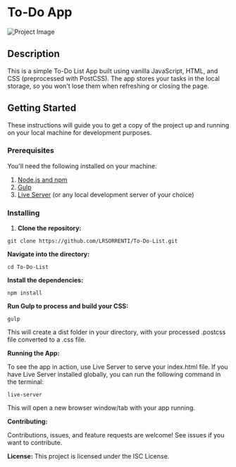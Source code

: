 # To-Do App

![Project Image]('./images/TODO-PROJ.jpg')

## Description

This is a simple To-Do List App built using vanilla JavaScript, HTML, and CSS (preprocessed with PostCSS). The app stores your tasks in the local storage, so you won't lose them when refreshing or closing the page.

## Getting Started

These instructions will guide you to get a copy of the project up and running on your local machine for development purposes.

### Prerequisites

You'll need the following installed on your machine:

1. [Node.js and npm](https://nodejs.org/en/download/)
2. [Gulp](https://gulpjs.com/docs/en/getting-started/quick-start/)
3. [Live Server](https://www.npmjs.com/package/live-server) (or any local development server of your choice)

### Installing

1. **Clone the repository:**

```shell
git clone https://github.com/LRSORRENTI/To-Do-List.git

```

**Navigate into the directory:**

```
cd To-Do-List
```

**Install the dependencies:**

```
npm install
```

**Run Gulp to process and build your CSS:**

```
gulp
```

This will create a dist folder in your directory, with your processed .postcss file converted to a .css file.

**Running the App:**

To see the app in action, use Live Server to serve your index.html file. If you have Live Server installed globally, you can run the following command in the terminal:

```
live-server
```

This will open a new browser window/tab with your app running.

**Contributing:**

Contributions, issues, and feature requests are welcome! See issues if you want to contribute.

**License:**
This project is licensed under the ISC License.
